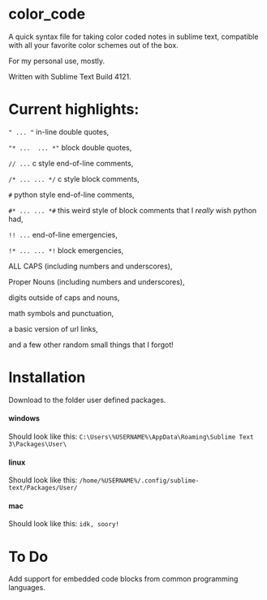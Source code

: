 # color_code
A quick syntax file for taking color coded notes in sublime text, compatible with all your favorite color schemes out of the box.

For my personal use, mostly.

Written with Sublime Text Build 4121.

# Current highlights:

`" ... "` in-line double quotes,

`"* ... 
... *"` block double quotes,

`// ...` c style end-of-line comments,

`/* ...
... */` c style block comments,

`#` python style end-of-line comments,

`#* ...
... *#` this weird style of block comments that I *really* wish python had,

`!! ...` end-of-line emergencies,

`!* ...
... *!` block emergencies,

ALL CAPS (including numbers and underscores),

Proper Nouns (including numbers and underscores),

digits outside of caps and nouns,

math symbols and punctuation,

a basic version of url links,

and a few other random small things that I forgot!

# Installation
Download to the folder user defined packages.
#### windows
Should look like this: ``C:\Users\%USERNAME%\AppData\Roaming\Sublime Text 3\Packages\User\``
#### linux
Should look like this: ``/home/%USERNAME%/.config/sublime-text/Packages/User/``
#### mac
Should look like this: ``idk, soory!``

# To Do

Add support for embedded code blocks from common programming languages.
